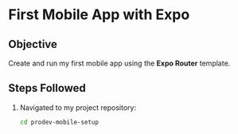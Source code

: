 # First Mobile App with Expo

## Objective
Create and run my first mobile app using the **Expo Router** template.

## Steps Followed

1. Navigated to my project repository:
   ```bash
   cd prodev-mobile-setup
